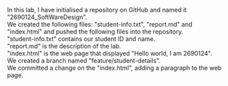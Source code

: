 In this lab, I have initialised a repository on GitHub and named it "2690124_SoftWareDesign". <br>
We created the following files: "student-info.txt", "report.md" and "index.html" and pushed the following files into the repository. <br>
 "student-info.txt" contains our student ID and name. <br>
 "report.md" is the description of the lab. <br>
 "index.html" is the web page that displayed "Hello world, I am 2690124". <br>
We created a branch named "feature/student-details". <br>
We committed a change on the "index.html", adding a paragraph to the web page. <br>
